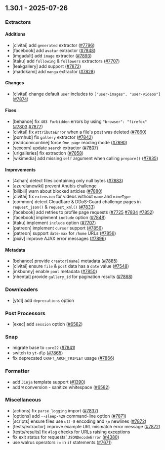 ## 1.30.1 - 2025-07-26
### Extractors
#### Additions
- [civitai] add `generated` extractor ([#7796](https://github.com/mikf/gallery-dl/issues/7796))
- [facebook] add `avatar` extractor ([#7848](https://github.com/mikf/gallery-dl/issues/7848))
- [imgadult] add `image` extractor ([#7893](https://github.com/mikf/gallery-dl/issues/7893))
- [itaku] add `following` & `followers` extractors ([#7707](https://github.com/mikf/gallery-dl/issues/7707))
- [leakgallery] add support ([#7872](https://github.com/mikf/gallery-dl/issues/7872))
- [madokami] add `manga` extractor ([#7828](https://github.com/mikf/gallery-dl/issues/7828))
#### Changes
- [civitai] change default `user` includes to `["user-images", "user-videos"]` ([#7874](https://github.com/mikf/gallery-dl/issues/7874))
#### Fixes
- [behance] fix `403 Forbidden` errors by using `"browser": "firefox"` ([#7803](https://github.com/mikf/gallery-dl/issues/7803) [#7877](https://github.com/mikf/gallery-dl/issues/7877))
- [civitai] fix `AttributeError` when a file's post was deleted ([#7860](https://github.com/mikf/gallery-dl/issues/7860))
- [pornhub] fix `gallery` extractor ([#7842](https://github.com/mikf/gallery-dl/issues/7842))
- [readcomiconline] force `One page` reading mode ([#7890](https://github.com/mikf/gallery-dl/issues/7890))
- [sexcom] update `search` extractor ([#7807](https://github.com/mikf/gallery-dl/issues/7807))
- [urlgalleries] fix extraction ([#7858](https://github.com/mikf/gallery-dl/issues/7858))
- [wikimedia] add missing `self` argument when calling `prepare()` ([#7835](https://github.com/mikf/gallery-dl/issues/7835))
#### Improvements
- [4chan] detect files containing only null bytes ([#7883](https://github.com/mikf/gallery-dl/issues/7883))
- [azurelanewiki] prevent Anubis challenge
- [bilibili] warn about blocked articles ([#7880](https://github.com/mikf/gallery-dl/issues/7880))
- [civitai] fix `extension` for videos without `name` and `mimeType`
- [common] detect Cloudflare & DDoS-Guard challenge pages in `request_json()` & `request_xml()` ([#7833](https://github.com/mikf/gallery-dl/issues/7833))
- [facebook] add retries to profile page requests ([#7725](https://github.com/mikf/gallery-dl/issues/7725) [#7834](https://github.com/mikf/gallery-dl/issues/7834) [#7852](https://github.com/mikf/gallery-dl/issues/7852))
- [facebook] implement `include` option ([#7848](https://github.com/mikf/gallery-dl/issues/7848))
- [itaku] implement `include` option ([#7707](https://github.com/mikf/gallery-dl/issues/7707))
- [patreon] implement `cursor` support ([#7856](https://github.com/mikf/gallery-dl/issues/7856))
- [patreon] support `date-max` for `/home` URLs ([#7856](https://github.com/mikf/gallery-dl/issues/7856))
- [pixiv] improve AJAX error messages ([#7896](https://github.com/mikf/gallery-dl/issues/7896))
#### Metadata
- [behance] provide `creator[name]` metadata ([#7885](https://github.com/mikf/gallery-dl/issues/7885))
- [civitai] ensure `file` & `post` data has a `date` value ([#7548](https://github.com/mikf/gallery-dl/issues/7548))
- [inkbunny] enable `pool` metadata ([#7850](https://github.com/mikf/gallery-dl/issues/7850))
- [nhentai] provide `gallery_id` for pagination results ([#7868](https://github.com/mikf/gallery-dl/issues/7868))
### Downloaders
- [ytdl] add `deprecations` option
### Post Processors
- [exec] add `session` option ([#6582](https://github.com/mikf/gallery-dl/issues/6582))
### Snap
- migrate base to `core22` ([#7841](https://github.com/mikf/gallery-dl/issues/7841))
- switch to `yt-dlp` ([#7865](https://github.com/mikf/gallery-dl/issues/7865))
- fix deprecated `CRAFT_ARCH_TRIPLET` usage ([#7866](https://github.com/mikf/gallery-dl/issues/7866))
### Formatter
- add `Jinja` template support ([#1390](https://github.com/mikf/gallery-dl/issues/1390))
- add `W` conversion - sanitize whitespace ([#6582](https://github.com/mikf/gallery-dl/issues/6582))
### Miscellaneous
- [actions] fix `parse_logging` import ([#7837](https://github.com/mikf/gallery-dl/issues/7837))
- [options] add `--sleep-429` command-line option ([#7871](https://github.com/mikf/gallery-dl/issues/7871))
- [scripts] ensure files use `utf-8` encoding and `\n` newlines ([#7872](https://github.com/mikf/gallery-dl/issues/7872))
- [tests/extractor] improve example URL mismatch error message ([#7872](https://github.com/mikf/gallery-dl/issues/7872))
- [tests/results] fix `#log` checks for URLs raising exceptions
- fix exit status for requests' `JSONDecodeError` ([#4380](https://github.com/mikf/gallery-dl/issues/4380))
- use walrus operators `:=` in `if` statements ([#7671](https://github.com/mikf/gallery-dl/issues/7671))
